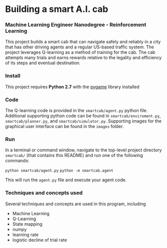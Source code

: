 # Building a smart A.I. cab

### Machine Learning Engineer Nanodegree - Reinforcement Learning

This project builds a smart cab that can navigate safely and reliably in a city that has other driving agents and a regular US-based traffic system. The project leverages Q-learning as a method of training for the cab. The cab attempts many trials and earns rewards relative to the legality and efficiency of its steps and eventual destination.

### Install

This project requires **Python 2.7** with the [pygame](https://www.pygame.org/wiki/GettingStarted
) library installed

### Code

The Q-learning code is provided in the `smartcab/agent.py` python file. Additional supporting python code can be found in `smartcab/enviroment.py`, `smartcab/planner.py`, and `smartcab/simulator.py`. Supporting images for the graphical user interface can be found in the `images` folder.

### Run

In a terminal or command window, navigate to the top-level project directory `smartcab/` (that contains this README) and run one of the following commands:

```python smartcab/agent.py```
```python -m smartcab.agent```

This will run the `agent.py` file and execute your agent code.

### Techniques and concepts used
Several techniques and concepts are used in this program, including 
  * Machine Learning
  * Q-Learning
  * State mapping
  * numpy
  * learning rate
  * logistic decline of trial rate
